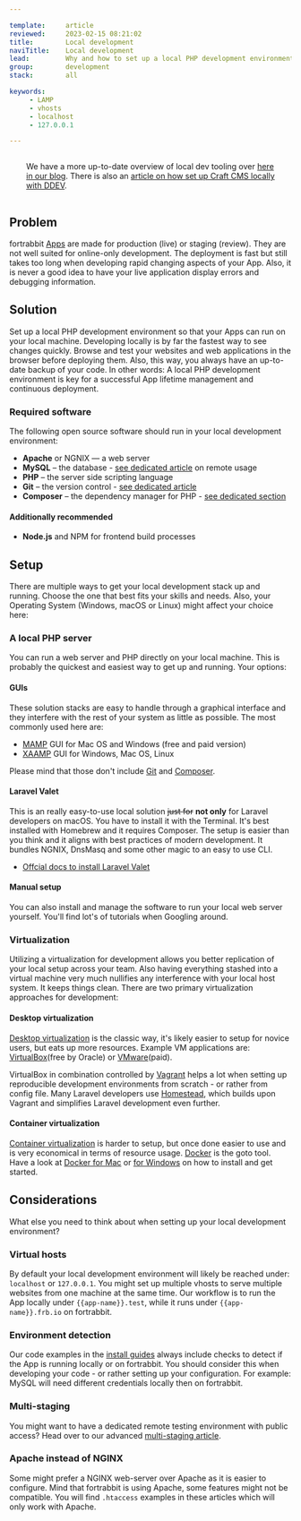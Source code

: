 ```yaml
---

template:     article
reviewed:     2023-02-15 08:21:02
title:        Local development
naviTitle:    Local development
lead:         Why and how to set up a local PHP development environment.
group:        development
stack:        all

keywords:
     - LAMP
     - vhosts
     - localhost
     - 127.0.0.1

---
```


<div class="alert" style="padding: 1px 30px">
  <p>
     We have a more up-to-date overview of local dev tooling over <a href="https://blog.fortrabbit.com/tools-for-php-development-local-dev-site-setup">here in our blog</a>. There is also an <a href="https://blog.fortrabbit.com/local-craft-dev-site-ddev-development-tool">article on how set up Craft CMS locally with DDEV</a>.
  </p>
</div>


## Problem

fortrabbit [Apps](app) are made for production (live) or staging (review). They are not well suited for online-only development. The deployment is fast but still takes too long when developing rapid changing aspects of your App. Also, it is never a good idea to have your live application display errors and debugging information.


## Solution

Set up a local PHP development environment so that your Apps can run on your local machine. Developing locally is by far the fastest way to see changes quickly. Browse and test your websites and web applications in the browser before deploying them. Also, this way, you always have an up-to-date backup of your code. In other words: A local PHP development environment is key for a successful App lifetime management and continuous deployment.

### Required software

The following open source software should run in your local development environment:

* **Apache** or NGNIX — a web server
* **MySQL** – the database - [see dedicated article](/mysql) on remote usage
* **PHP** – the server side scripting language
* **Git** – the version control - [see dedicated article](/git)
* **Composer** – the dependency manager for PHP - [see dedicated section](/composer#toc-local-composer)

#### Additionally recommended

* **Node.js** and NPM for frontend build processes

## Setup

There are multiple ways to get your local development stack up and running. Choose the one that best fits your skills and needs. Also, your Operating System (Windows, macOS or Linux) might affect your choice here:

### A local PHP server

You can run a web server and PHP directly on your local machine. This is probably the quickest and easiest way to get up and running. Your options:

#### GUIs

These solution stacks are easy to handle through a graphical interface and they interfere with the rest of your system as little as possible. The most commonly used here are:

* [MAMP](https://www.mamp.info/) GUI for Mac OS and Windows (free and paid version)
* [XAAMP](https://www.apachefriends.org/index.html) GUI for Windows, Mac OS, Linux

Please mind that those don't include [Git](git) and [Composer](composer).

#### Laravel Valet

This is an really easy-to-use local solution <del>just for</del> **not only** for Laravel developers on macOS. You have to install it with the Terminal. It's best installed with Homebrew and it requires Composer. The setup is easier than you think and it aligns with best practices of modern development. It bundles NGNIX, DnsMasq and some other magic to an easy to use CLI. 

* [Offcial docs to install Laravel Valet](https://laravel.com/docs/valet)



#### Manual setup

You can also install and manage the software to run your local web server yourself. You'll find lot's of tutorials when Googling around.

### Virtualization

Utilizing a virtualization for development allows you better replication of your local setup across your team. Also having everything stashed into a virtual machine very much nullifies any interference with your local host system. It keeps things clean. There are two primary virtualization approaches for development:

#### Desktop virtualization

[Desktop virtualization](https://en.wikipedia.org/wiki/Desktop_virtualization) is the classic way, it's likely easier to setup for novice users, but eats up more resources. Example VM applications are: [VirtualBox](https://www.virtualbox.org/)(free by Oracle) or [VMware](http://www.vmware.com/)(paid).

VirtualBox in combination controlled by [Vagrant](https://www.vagrantup.com/) helps a lot when setting up reproducible development environments from scratch - or rather from config file. Many Laravel developers use [Homestead](https://laravel.com/docs/5.2/homestead), which builds upon Vagrant and simplifies Laravel development even further.

#### Container virtualization

[Container virtualization](https://en.wikipedia.org/wiki/Operating-system-level_virtualization) is harder to setup, but once done easier to use and is very economical in terms of resource usage. [Docker](http://www.docker.org/) is the goto tool. Have a look at [Docker for Mac](https://docs.docker.com/docker-for-mac/) or [for Windows](https://docs.docker.com/docker-for-windows/) on how to install and get started.

## Considerations

What else you need to think about when setting up your local development environment?

### Virtual hosts

By default your local development environment will likely be reached under: `localhost` or `127.0.0.1`. You might set up multiple vhosts to serve multiple websites from one machine at the same time. Our workflow is to run the App locally under `{{app-name}}.test`, while it runs under `{{app-name}}.frb.io` on fortrabbit.

### Environment detection

<!-- TODO: write more here. This is linked from craft and currently is a bit of a dead end without much info. -->

Our code examples in the [install guides](/#install-guides) always include checks to detect if the App is running locally or on fortrabbit. You should consider this when developing your code - or rather setting up your configuration. For example: MySQL will need different credentials locally then on fortrabbit.

### Multi-staging

You might want to have a dedicated remote testing environment with public access? Head over to our advanced [multi-staging article](multi-staging).

### Apache instead of NGINX

Some might prefer a NGINX web-server over Apache as it is easier to configure. Mind that fortrabbit is using Apache, some features might not be compatible. You will find `.htaccess` examples in these articles which will only work with Apache.
